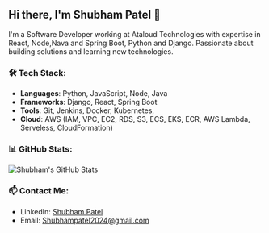 ## Hi there, I'm Shubham Patel 👋
I'm a Software Developer working at Ataloud Technologies with expertise in React, Node,Nava and Spring Boot, Python and Django. Passionate about building solutions and learning new technologies.

### 🛠️ Tech Stack:
- **Languages**: Python, JavaScript, Node, Java
- **Frameworks**: Django, React, Spring Boot
- **Tools**:  Git, Jenkins, Docker, Kubernetes,
- **Cloud**: AWS (IAM, VPC, EC2, RDS, S3, ECS, EKS, ECR, AWS Lambda, Serveless, CloudFormation)

### 📊 GitHub Stats:
![Shubham's GitHub Stats](https://github-readme-stats.vercel.app/api?username=shubham&show_icons=true&theme=radical)

### 📫 Contact Me:
- LinkedIn: [Shubham Patel](https://www.linkedin.com/in/imshubhampatel)
- Email: Shubhampatel2024@gmail.com
